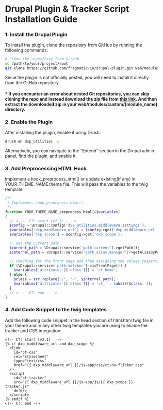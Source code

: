 # Drupal Plugin & Tracker Script Installation Guide

### 1. Install the Drupal Plugin

To install the plugin, clone the repository from GitHub by running the following commands:

```bash
# Clone the repository from GitHub
cd /path/to/your/project/root
git clone https://github.com/fragmatic-io/drupal-plugin.git web/modules/custom/controltower
```

Since the plugin is not officially posted, you will need to install it directly from the GitHub repository.

#### * If you encounter an error about nested Git repositories, you can skip cloning the repo and instead download the zip file from [this link](https://github.com/fragmatic-io/drupal-plugin/releases/download/Name/dxp_utilities.services.zip). And then extract the downloaded zip in your web/modules/custom/[module_name] directory.

### 2. Enable the Plugin

After installing the plugin, enable it using Drush:

```bash
drush en dxp_utilities -y
```

Alternatively, you can navigate to the "Extend" section in the Drupal admin panel, find the plugin, and enable it.


### 3. Add Preprocessing HTML Hook

Implement a hook_preprocess_html() or update existing(If any) in YOUR_THEME_NAME.theme file. This will pass the variables to the twig template.

```php
/**
 * Implements hook_preprocess_html().
 */
function YOUR_THEME_NAME_preprocess_html(&$variables)
{
  // <---- CT: start (v2.1) ---->
  $config = \Drupal::config('dxp_utilities.middleware.settings');
  $variables['dxp_middleware_url'] = $config->get('dxp_middleware_url');
  $variables['dxp_scope'] = $config->get('dxp_scope');

  // Get the current path
  $current_path = \Drupal::service('path.current')->getPath();
  $internal_path = \Drupal::service('path_alias.manager')->getAliasByPath($current_path);

  // Checking for the front page and then assigning the values respectively
  if (\Drupal::service('path.matcher')->isFrontPage()) {
    $variables['attributes']['class'][] = 'ct_home';
  } else {
    $class = str_replace("/", "-", $internal_path);
    $variables['attributes']['class'][] = 'ct_' . substr($class, 1);
  }
  // <---- CT: end ---->
}
```

### 4. Add Code Snippet to the twig templates

Add the following code snippet in the head section of html.html.twig file in your theme and in any other twig templates you are using to enable the tracker and CSS integration:

```twig
<!-- CT: start (v2.1)  -->
{% if dxp_middleware_url and dxp_scope %}
  <link
    id="ct-css"
    rel="stylesheet"
    type="text/css"
    href="{{ dxp_middleware_url }}/js-app/css/ct-no-flicker.css"
  />
  <script
    id="ct-tracker"
    src="{{ dxp_middleware_url }}/js-app/js/{{ dxp_scope }}-tracker.js"
    defer>
  </script>
{% endif %}
<!-- CT: end -->
```


